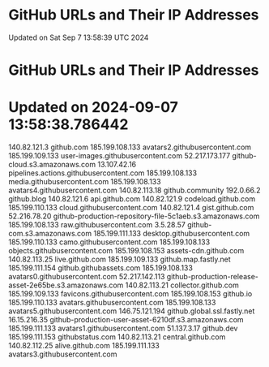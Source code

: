 # GitHub URLs and Their IP Addresses
Updated on Sat Sep  7 13:58:39 UTC 2024

# GitHub URLs and Their IP Addresses
# Updated on 2024-09-07 13:58:38.786442

140.82.121.3 github.com
185.199.108.133 avatars2.githubusercontent.com
185.199.109.133 user-images.githubusercontent.com
52.217.173.177 github-cloud.s3.amazonaws.com
13.107.42.16 pipelines.actions.githubusercontent.com
185.199.108.133 media.githubusercontent.com
185.199.108.133 avatars4.githubusercontent.com
140.82.113.18 github.community
192.0.66.2 github.blog
140.82.121.6 api.github.com
140.82.121.9 codeload.github.com
185.199.110.133 cloud.githubusercontent.com
140.82.121.4 gist.github.com
52.216.78.20 github-production-repository-file-5c1aeb.s3.amazonaws.com
185.199.108.133 raw.githubusercontent.com
3.5.28.57 github-com.s3.amazonaws.com
185.199.111.133 desktop.githubusercontent.com
185.199.110.133 camo.githubusercontent.com
185.199.108.133 objects.githubusercontent.com
185.199.108.153 assets-cdn.github.com
140.82.113.25 live.github.com
185.199.109.133 github.map.fastly.net
185.199.111.154 github.githubassets.com
185.199.108.133 avatars0.githubusercontent.com
52.217.142.113 github-production-release-asset-2e65be.s3.amazonaws.com
140.82.113.21 collector.github.com
185.199.109.133 favicons.githubusercontent.com
185.199.108.153 github.io
185.199.110.133 avatars.githubusercontent.com
185.199.108.133 avatars5.githubusercontent.com
146.75.121.194 github.global.ssl.fastly.net
16.15.216.35 github-production-user-asset-6210df.s3.amazonaws.com
185.199.111.133 avatars1.githubusercontent.com
51.137.3.17 github.dev
185.199.111.153 githubstatus.com
140.82.113.21 central.github.com
140.82.112.25 alive.github.com
185.199.111.133 avatars3.githubusercontent.com
